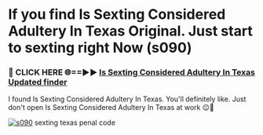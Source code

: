 # If you find Is Sexting Considered Adultery In Texas Original. Just start to sexting right Now (s090)

<h3>🔴 CLICK HERE 🌐==►► <a href="https://tinyurl.com/2s32jyrn" rel="nofollow">Is Sexting Considered Adultery In Texas Updated finder</a></h3>

I found Is Sexting Considered Adultery In Texas. You'll definitely like. Just don't open Is Sexting Considered Adultery In Texas at work 😉💬

[![s090](https://i.imgur.com/sZc9xG4.jpeg)](https://tinyurl.com/2s32jyrn)
sexting texas penal code
